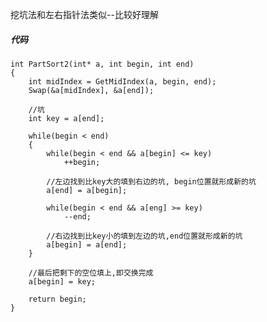 挖坑法和左右指针法类似--比较好理解
##### 代码
    int PartSort2(int* a, int begin, int end)
    {
        int midIndex = GetMidIndex(a, begin, end);
        Swap(&a[midIndex], &a[end]);

        //坑
        int key = a[end];

        while(begin < end)
        {
            while(begin < end && a[begin] <= key)
                ++begin;

            //左边找到比key大的填到右边的坑, begin位置就形成新的坑
            a[end] = a[begin];

            while(begin < end && a[eng] >= key)
                --end;

            //右边找到比key小的填到左边的坑,end位置就形成新的坑
            a[begin] = a[end];
        }

        //最后把剩下的空位填上,即交换完成
        a[begin] = key;

        return begin;
    }
